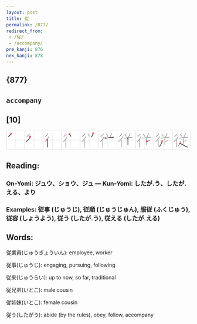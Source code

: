 ```yaml
---
layout: post
title: 従
permalink: /877/
redirect_from:
 - /従/
 - /accompany/
pre_kanji: 876
nex_kanji: 878
---
```


## {877}

## `accompany`

## [10]

<div class="stroke"><img src="../images/E5BE93.png" /></div>

## Reading:

### On-Yomi: ジュウ、ショウ、ジュ &mdash; Kun-Yomi: したが.う、したが.える、より

### Examples: 従事 (じゅうじ), 従順 (じゅうじゅん), 服従 (ふくじゅう), 従容 (しょうよう), 従う (したが.う), 従える (したが.える)

## Words:

従業員(じゅうぎょういん): employee, worker

従事(じゅうじ): engaging, pursuing, following

従来(じゅうらい): up to now, so far, traditional

従兄弟(いとこ): male cousin

従姉妹(いとこ): female cousin

従う(したがう): abide (by the rules), obey, follow, accompany

